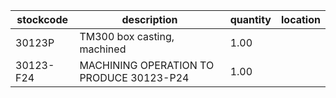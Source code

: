 |stockcode|description|quantity|location|
|---------|-----------|--------|--------|
|30123P|TM300 box casting, machined|1.00||
|30123-F24|MACHINING OPERATION TO PRODUCE 30123-P24|1.00||
